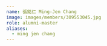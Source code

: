 ```yaml
---
name: 張銘仁 Ming-Jen Chang 
image: images/members/309553045.jpg 
role: alumni-master
aliases:
  - ming jen chang
---
```

